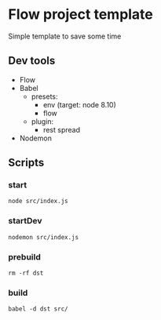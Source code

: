 # Flow project template

Simple template to save some time

## Dev tools

* Flow
* Babel
  * presets:
    * env (target: node 8.10)
    * flow
  * plugin:
    * rest spread
* Nodemon

## Scripts

### start

```
node src/index.js
```

### startDev

```
nodemon src/index.js
```

### prebuild

```
rm -rf dst
```

### build

```
babel -d dst src/
```
